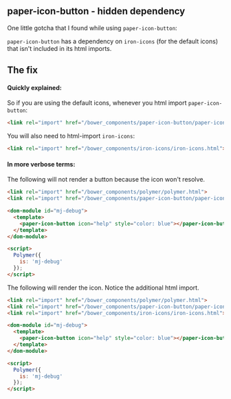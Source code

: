 
## paper-icon-button - hidden dependency

One little gotcha that I found while using `paper-icon-button`:

`paper-icon-button` has a dependency on `iron-icons` (for the default icons) that isn't included in its html imports.

## The fix

#### Quickly explained:

So if you are using the default icons, whenever you html import `paper-icon-button`:

```html
<link rel="import" href="/bower_components/paper-icon-button/paper-icon-button.html">
```

You will also need to html-import `iron-icons`:

```html
<link rel="import" href="/bower_components/iron-icons/iron-icons.html">
```

#### In more verbose terms:

The following will not render a button because the icon won't resolve.

```html
<link rel="import" href="/bower_components/polymer/polymer.html">
<link rel="import" href="/bower_components/paper-icon-button/paper-icon-button.html">

<dom-module id="mj-debug">
  <template>
    <paper-icon-button icon="help" style="color: blue"></paper-icon-button>
  </template>
</dom-module>

<script>
  Polymer({
    is: 'mj-debug'
  });
</script>
```

The following will render the icon.  Notice the additional html import.

```html
<link rel="import" href="/bower_components/polymer/polymer.html">
<link rel="import" href="/bower_components/paper-icon-button/paper-icon-button.html">
<link rel="import" href="/bower_components/iron-icons/iron-icons.html">

<dom-module id="mj-debug">
  <template>
    <paper-icon-button icon="help" style="color: blue"></paper-icon-button>
  </template>
</dom-module>

<script>
  Polymer({
    is: 'mj-debug'
  });
</script>
```
